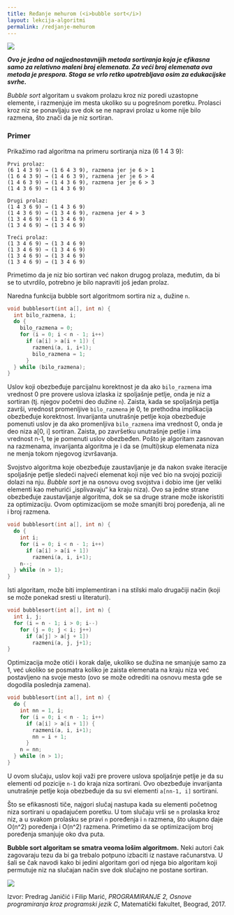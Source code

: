 ```yaml
---
title: Ređanje mehurom (<i>bubble sort</i>)
layout: lekcija-algoritmi
permalink: /redjanje-mehurom
---
```


![](https://upload.wikimedia.org/wikipedia/commons/5/54/Sorting_bubblesort_anim.gif)

***Ovo je jedna od najjednostavnijih metoda sortiranja koja je efikasna samo za relativno maleni broj elemenata. Za veći broj elemenata ova metoda je prespora. Stoga se vrlo retko upotrebljava osim za edukacijske svrhe.***

*Bubble sort* algoritam u svakom prolazu kroz niz poredi uzastopne elemente, i razmenjuje im mesta ukoliko su u pogrešnom poretku. Prolasci kroz niz se ponavljaju sve dok se ne napravi prolaz u kome nije bilo razmena, što znači da je niz sortiran.

### Primer

Prikažimo rad algoritma na primeru sortiranja niza (6 1 4 3 9):

```
Prvi prolaz:
(6 1 4 3 9) → (1 6 4 3 9), razmena jer je 6 > 1
(1 6 4 3 9) → (1 4 6 3 9), razmena jer je 6 > 4
(1 4 6 3 9) → (1 4 3 6 9), razmena jer je 6 > 3
(1 4 3 6 9) → (1 4 3 6 9)

Drugi prolaz:
(1 4 3 6 9) → (1 4 3 6 9)
(1 4 3 6 9) → (1 3 4 6 9), razmena jer 4 > 3
(1 3 4 6 9) → (1 3 4 6 9)
(1 3 4 6 9) → (1 3 4 6 9)

Treći prolaz:
(1 3 4 6 9) → (1 3 4 6 9)
(1 3 4 6 9) → (1 3 4 6 9)
(1 3 4 6 9) → (1 3 4 6 9)
(1 3 4 6 9) → (1 3 4 6 9)
```

Primetimo da je niz bio sortiran već nakon drugog prolaza, međutim, da bi se to utvrdilo, potrebno je bilo napraviti još jedan prolaz.

Naredna funkcija bubble sort algoritmom sortira niz `a`, dužine `n`.

```c
void bubblesort(int a[], int n) {
  int bilo_razmena, i;
  do {
    bilo_razmena = 0;
    for (i = 0; i < n - 1; i++)
      if (a[i] > a[i + 1]) {
        razmeni(a, i, i+1);
        bilo_razmena = 1;
      }
  } while (bilo_razmena);
}
```

Uslov koji obezbeđuje parcijalnu korektnost je da ako `bilo_razmena` ima vrednost 0 pre provere uslova izlaska iz spoljašnje petlje, onda je niz a sortiran (tj. njegov početni deo dužine `n`). Zaista, kada se spoljašnja petlja završi, vrednost promenljive `bilo_razmena` je 0, te prethodna implikacija obezbeđuje korektnost. Invarijanta unutrašnje petlje koja obezbeđuje pomenuti uslov je da ako promenljiva `bilo_razmena` ima vrednost 0, onda je deo niza a[0, i] sortiran. Zaista, po završetku unutrašnje petlje i ima vrednost n-1, te je pomenuti uslov obezbeđen. Pošto je algoritam zasnovan na razmenama, invarijanta algoritma je i da se (multi)skup elemenata niza ne menja tokom njegovog izvršavanja.

Svojstvo algoritma koje obezbeđuje zaustavljanje je da nakon svake iteracije spoljašnje petlje sledeći najveći elemenat koji nije već bio na svojoj poziciji dolazi na nju. *Bubble sort* je na osnovu ovog svojstva i dobio ime (jer veliki elementi kao mehurići „isplivavaju“ ka kraju niza). Ovo sa jedne strane obezbeđuje zaustavljanje algoritma, dok se sa druge strane može iskoristiti za optimizaciju. Ovom optimizacijom se može smanjiti broj poređenja, ali ne i broj razmena.

```c
void bubblesort(int a[], int n) {
  do {
    int i;
    for (i = 0; i < n - 1; i++)
      if (a[i] > a[i + 1])
        razmeni(a, i, i+1);
    n--;
  } while (n > 1);
}
```

Isti algoritam, može biti implementiran i na stilski malo drugačiji način (koji se može ponekad sresti u literaturi).

```c
void bubblesort(int a[], int n) {
  int i, j;
  for (i = n - 1; i > 0; i--)
    for (j = 0; j < i; j++)
      if (a[j] > a[j + 1])
        razmeni(a, j, j+1);
}
```

Optimizacija može otići i korak dalje, ukoliko se dužina ne smanjuje samo za 1, već ukoliko se posmatra koliko je zaista elemenata na kraju niza već postavljeno na svoje mesto (ovo se može odrediti na osnovu mesta gde se dogodila poslednja zamena).

```c
void bubblesort(int a[], int n) {
  do {
    int nn = 1, i;
    for (i = 0; i < n - 1; i++)
      if (a[i] > a[i + 1]) {
        razmeni(a, i, i+1);
        nn = i + 1;
      }
    n = nn;
  } while (n > 1);
}
```

U ovom slučaju, uslov koji važi pre provere uslova spoljašnje petlje je da su elementi od pozicije `n-1` do kraja niza sortirani. Ovo obezbeđuje invarijanta unutrašnje petlje koja obezbeđuje da su svi elementi `a[nn-1, i]` sortirani.

Što se efikasnosti tiče, najgori slučaj nastupa kada su elementi početnog niza sortirani u opadajućem poretku. U tom slučaju vrši se `n` prolaska kroz niz, a u svakom prolasku se pravi `n` poređenja i `n` razmena, što ukupno daje O(n^2) poređenja i O(n^2) razmena. Primetimo da se optimizacijom broj poređenja smanjuje oko dva puta.

**Bubble sort algoritam se smatra veoma lošim algoritmom.** Neki autori čak zagovaraju tezu da bi ga trebalo potpuno izbaciti iz nastave računarstva. U šali se čak navodi kako bi jedini algoritam gori od njega bio algoritam koji permutuje niz na slučajan način sve dok slučajno ne postane sortiran.

![](https://upload.wikimedia.org/wikipedia/commons/d/d3/Bubblesort_Animation.gif)

Izvor: Predrag Janičić i Filip Marić, *PROGRAMIRANJE 2, Osnove programiranja kroz programski jezik C*, Matematički fakultet, Beograd, 2017.

